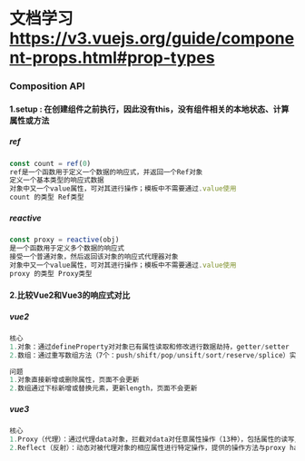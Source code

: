 
# 文档学习 https://v3.vuejs.org/guide/component-props.html#prop-types

### Composition API
#### 1.setup : 在创建组件之前执行，因此没有this，没有组件相关的本地状态、计算属性或方法  
##### ref  
```ts
const count = ref(0)
ref是一个函数用于定义一个数据的响应式，并返回一个Ref对象  
定义一个基本类型的响应式数据  
对象中又一个value属性，可对其进行操作；模板中不需要通过.value使用  
count 的类型 Ref类型
```
##### reactive  
```ts
const proxy = reactive(obj)
是一个函数用于定义多个数据的响应式
接受一个普通对象，然后返回该对象的响应式代理器对象  
对象中又一个value属性，可对其进行操作；模板中不需要通过.value使用  
proxy 的类型 Proxy类型
```
#### 2.比较Vue2和Vue3的响应式对比
##### vue2
```ts
核心
1.对象：通过defineProperty对对象已有属性读取和修改进行数据劫持，getter/setter
2.数组：通过重写数组方法（7个：push/shift/pop/unsift/sort/reserve/splice）实现对数组对监听和拦截

问题
1.对象直接新增或删除属性，页面不会更新
2.数组通过下标新增或替换元素，更新length，页面不会更新
```
##### vue3
```ts
核心
1.Proxy（代理）：通过代理data对象，拦截对data对任意属性操作（13种），包括属性的读写/新增/删除等
2.Reflect（反射）：动态对被代理对象的相应属性进行特定操作，提供的操作方法与proxy handlers的方法相同
```


  
